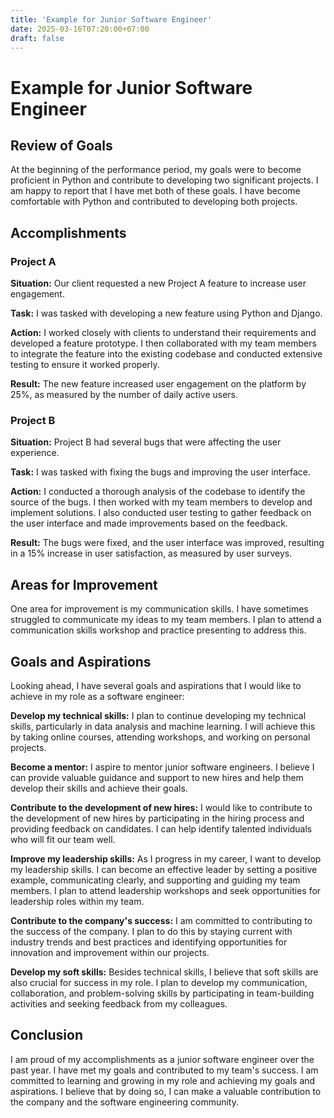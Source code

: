 ```yaml
---
title: 'Example for Junior Software Engineer'
date: 2025-03-16T07:20:00+07:00
draft: false
---
```


# Example for Junior Software Engineer

## **Review of Goals**

At the beginning of the performance period, my goals were to become proficient in Python and contribute to developing two significant projects. I am happy to report that I have met both of these goals. I have become comfortable with Python and contributed to developing both projects.

## **Accomplishments**

### **Project A**

**Situation:** Our client requested a new Project A feature to increase user engagement.

**Task:** I was tasked with developing a new feature using Python and Django.

**Action:** I worked closely with clients to understand their requirements and developed a feature prototype. I then collaborated with my team members to integrate the feature into the existing codebase and conducted extensive testing to ensure it worked properly.

**Result:** The new feature increased user engagement on the platform by 25%, as measured by the number of daily active users.

### **Project B**

**Situation:** Project B had several bugs that were affecting the user experience.

**Task:** I was tasked with fixing the bugs and improving the user interface.

**Action:** I conducted a thorough analysis of the codebase to identify the source of the bugs. I then worked with my team members to develop and implement solutions. I also conducted user testing to gather feedback on the user interface and made improvements based on the feedback.

**Result:** The bugs were fixed, and the user interface was improved, resulting in a 15% increase in user satisfaction, as measured by user surveys.

## **Areas for Improvement**

One area for improvement is my communication skills. I have sometimes struggled to communicate my ideas to my team members. I plan to attend a communication skills workshop and practice presenting to address this.

## **Goals and Aspirations**

Looking ahead, I have several goals and aspirations that I would like to achieve in my role as a software engineer:

**Develop my technical skills:** I plan to continue developing my technical skills, particularly in data analysis and machine learning. I will achieve this by taking online courses, attending workshops, and working on personal projects.

**Become a mentor:** I aspire to mentor junior software engineers. I believe I can provide valuable guidance and support to new hires and help them develop their skills and achieve their goals.

**Contribute to the development of new hires:** I would like to contribute to the development of new hires by participating in the hiring process and providing feedback on candidates. I can help identify talented individuals who will fit our team well.

**Improve my leadership skills:** As I progress in my career, I want to develop my leadership skills. I can become an effective leader by setting a positive example, communicating clearly, and supporting and guiding my team members. I plan to attend leadership workshops and seek opportunities for leadership roles within my team.

**Contribute to the company's success:** I am committed to contributing to the success of the company. I plan to do this by staying current with industry trends and best practices and identifying opportunities for innovation and improvement within our projects.

**Develop my soft skills:** Besides technical skills, I believe that soft skills are also crucial for success in my role. I plan to develop my communication, collaboration, and problem-solving skills by participating in team-building activities and seeking feedback from my colleagues.

## **Conclusion**

I am proud of my accomplishments as a junior software engineer over the past year. I have met my goals and contributed to my team's success. I am committed to learning and growing in my role and achieving my goals and aspirations. I believe that by doing so, I can make a valuable contribution to the company and the software engineering community.

